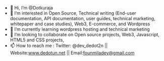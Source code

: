 - 👋 Hi, I’m @Dotkuraja
- 👀 I’m interested in Open Source, Technical writing (End-user documentation, API documentation, user guides, technical marketing, whitepaper and case studies), Web3, E-commerce, and Wordpress
- 🌱 I’m currently learning wordpress hosting and technical marketing
- 💞️ I’m looking to collaborate on Open source projects, Web3, Javascript, HTML5 and CSS projects, 
- 📫 How to reach me : Twitter: @dev_dedot2n || Website:www.dedotun.net || Email:founmiladey@gmail.com

<!---
Dotkuraja/Dotkuraja is a ✨ special ✨ repository because its `README.md` (this file) appears on your GitHub profile.
You can click the Preview link to take a look at your changes.
--->
